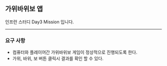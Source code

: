 ## 가위바위보 앱

인프런 스터디 Day3 Mission 입니다.

---

### 요구 사항
- 컴퓨터와 플레이어간 가위바위보 게임이 정상적으로 진행되도록 한다.
- 가위, 바위, 보 버튼 클릭시 결과를 확인 할 수 있다.
